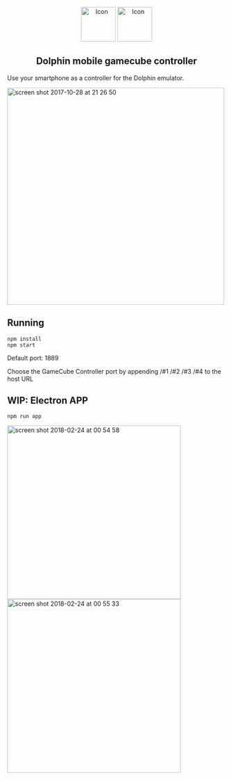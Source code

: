<p align="center">
<img src="https://user-images.githubusercontent.com/3050355/32146472-495afd1c-bcd8-11e7-9aac-48f746f934e9.png" width=80 alt="Icon"/>
<img src="https://user-images.githubusercontent.com/3050355/32146473-4978fd1c-bcd8-11e7-8474-a47600276df2.png" width=80 alt="Icon"/>
</p>

<h2 align="center">Dolphin mobile gamecube controller</h2>

Use your smartphone as a controller for the Dolphin emulator.

<img width="500" alt="screen shot 2017-10-28 at 21 26 50" src="https://user-images.githubusercontent.com/2439255/32137787-dafe3f20-bc26-11e7-939b-ed4570b33896.png">

## Running
```
npm install
npm start
```
Default port: 1889

Choose the GameCube Controller port by appending /#1 /#2 /#3 /#4 to the host URL

## WIP: Electron APP
```
npm run app
```
<img width="400" alt="screen shot 2018-02-24 at 00 54 58" src="https://user-images.githubusercontent.com/2439255/36622460-7f35186a-18fd-11e8-9fdc-8d4f2de6eb98.png">
<img width="400" alt="screen shot 2018-02-24 at 00 55 33" src="https://user-images.githubusercontent.com/2439255/36622474-96d6d3dc-18fd-11e8-9eb3-185cb66ccc69.png">
